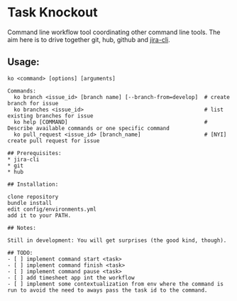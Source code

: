 # Task Knockout

Command line workflow tool coordinating other command line tools.
The aim here is to drive together git, hub, github and [jira-cli](https://github.com/formigarafa/jira-integration).

## Usage:
```
ko <command> [options] [arguments]

Commands:
  ko branch <issue_id> [branch name] [--branch-from=develop]  # create branch for issue
  ko branches <issue_id>                                      # list existing branches for issue
  ko help [COMMAND]                                           # Describe available commands or one specific command
  ko pull_request <issue_id> [branch_name]                    # [NYI] create pull request for issue

## Prerequisites:
* jira-cli
* git
* hub

## Installation:

clone repository
bundle install
edit config/environments.yml
add it to your PATH.

## Notes:

Still in development: You will get surprises (the good kind, though).

## TODO:
- [ ] implement command start <task>
- [ ] implement command finish <task>
- [ ] implement command pause <task>
- [ ] add timesheet app int the workflow
- [ ] implement some contextualization from env where the command is run to avoid the need to aways pass the task id to the command.

